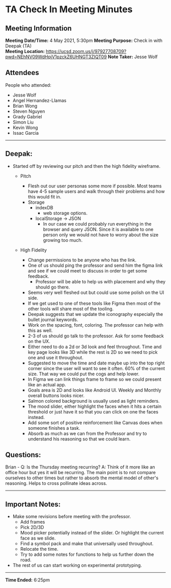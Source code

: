 # TA Check In Meeting Minutes
## Meeting Information
**Meeting Date/Time:** 4 May 2021, 5:30pm
**Meeting Purpose:** Check in with Deepak (TA)  
**Meeting Location:** https://ucsd.zoom.us/j/97927708709?pwd=NEhNV09WdHpjV1pzckZ6UHNGT3ZIQT09
**Note Taker:** Jesse Wolf 

## Attendees
People who attended:
- Jesse Wolf
- Angel Hernandez-Llamas
- Brian Wong
- Steven Nguyen
- Grady Gabriel
- Simon Liu
- Kevin Wong
- Issac Garcia

--- 

## Deepak:
- Started off by reviewing our pitch and then the high fidelity wireframe.  
  - Pitch
    - Flesh out our user personas some more if possible. Most teams have 4-5 sample users and walk through their problems and how this would fit in. 
    - Storage
      - indexDB
        - web storage options. 
      - localStorage -> JSON 
        - In our case we could probably run everything in the browser and query JSON. Since it is available to one person only we would not have to worry about the size growing too much.

  - High Fidelity
    - Change permissions to be anyone who has the link. 
    - One of us should ping the professor and send him the figma link and see if we could meet to discuss in order to get some feedback.
      - Professor will be able to help us with placement and why they should go there. 
    - Seems very well fleshed out but could use some polish on the UI side. 
    - If we get used to one of these tools like Figma then most of the other tools will share most of the tooling. 
    - Deepak suggests that we update the iconography especially the bullet journal keywords.
    - Work on the spacing, font, coloring. The professor can help with this as well. 
    - 2-3 of us should go talk to the professor. Ask for some feedback on the UX. 
    - Either need to do a 2d or 3d look and feel throughout. Time and key page looks like 3D while the rest is 2D so we need to pick one and use it throughout. 
    - Suggested to move the time and date maybe up into the top right corner since the user will want to see it often. 60% of the current size. That way we could put the cogs and help lower. 
    - In Figma we can link things frame to frame so we could present like an actual app.
    - Goals area is 2D and looks like Android UI. Weekly and Monthly overall buttons looks nicer. 
    - Salmon colored background is usually used as light reminders.
    - The mood slider, either highlight the faces when it hits a certain threshold or just have it so that you can click on one the faces instead. 
    - Add some sort of positive reinforcement like Canvas does when someone finishes a task.
    - Absorb as much as we can from the Professor and try to understand his reasoning so that we could learn. 

## Questions: 

Brian - Q: Is the Thursday meeting recurring? A: Think of it more like an office hour but yes it will be recurring. The main point is to not compare ourselves to other times but rather to absorb the mental model of other's reasoning. Helps to cross pollinate ideas across. 

--- 

## Important Notes:
- Make some revisions before meeting with the professor. 
  - Add frames
  - Pick 2D/3D 
  - Mood picker potentially instead of the slider. Or highlight the current face as we slide. 
  - Find a symbol pack and make that universally used throughout.
  - Relocate the time. 
  - Try to add some notes for functions to help us further down the road. 
- The rest of us can start working on experimental prototyping. 

--- 

**Time Ended:** 6:25pm